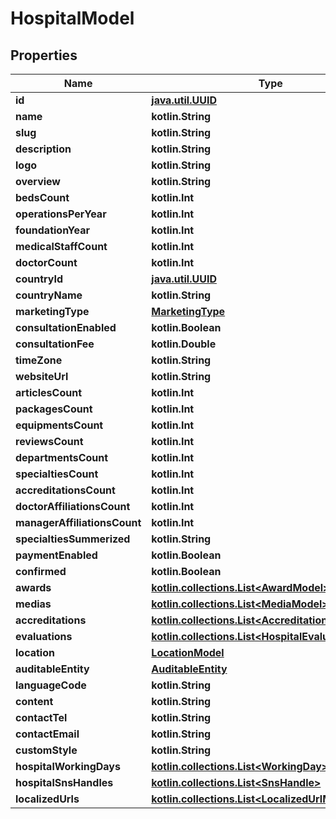 
# HospitalModel

## Properties
Name | Type | Description | Notes
------------ | ------------- | ------------- | -------------
**id** | [**java.util.UUID**](java.util.UUID.md) |  |  [optional]
**name** | **kotlin.String** |  |  [optional]
**slug** | **kotlin.String** |  |  [optional]
**description** | **kotlin.String** |  |  [optional]
**logo** | **kotlin.String** |  |  [optional]
**overview** | **kotlin.String** |  |  [optional]
**bedsCount** | **kotlin.Int** |  |  [optional]
**operationsPerYear** | **kotlin.Int** |  |  [optional]
**foundationYear** | **kotlin.Int** |  |  [optional]
**medicalStaffCount** | **kotlin.Int** |  |  [optional]
**doctorCount** | **kotlin.Int** |  |  [optional]
**countryId** | [**java.util.UUID**](java.util.UUID.md) |  |  [optional]
**countryName** | **kotlin.String** |  |  [optional]
**marketingType** | [**MarketingType**](MarketingType.md) |  |  [optional]
**consultationEnabled** | **kotlin.Boolean** |  |  [optional]
**consultationFee** | **kotlin.Double** |  |  [optional]
**timeZone** | **kotlin.String** |  |  [optional]
**websiteUrl** | **kotlin.String** |  |  [optional]
**articlesCount** | **kotlin.Int** |  |  [optional]
**packagesCount** | **kotlin.Int** |  |  [optional]
**equipmentsCount** | **kotlin.Int** |  |  [optional]
**reviewsCount** | **kotlin.Int** |  |  [optional]
**departmentsCount** | **kotlin.Int** |  |  [optional]
**specialtiesCount** | **kotlin.Int** |  |  [optional]
**accreditationsCount** | **kotlin.Int** |  |  [optional]
**doctorAffiliationsCount** | **kotlin.Int** |  |  [optional]
**managerAffiliationsCount** | **kotlin.Int** |  |  [optional]
**specialtiesSummerized** | **kotlin.String** |  |  [optional]
**paymentEnabled** | **kotlin.Boolean** |  |  [optional]
**confirmed** | **kotlin.Boolean** |  |  [optional]
**awards** | [**kotlin.collections.List&lt;AwardModel&gt;**](AwardModel.md) |  |  [optional]
**medias** | [**kotlin.collections.List&lt;MediaModel&gt;**](MediaModel.md) |  |  [optional]
**accreditations** | [**kotlin.collections.List&lt;AccreditationModel&gt;**](AccreditationModel.md) |  |  [optional]
**evaluations** | [**kotlin.collections.List&lt;HospitalEvaluationModel&gt;**](HospitalEvaluationModel.md) |  |  [optional]
**location** | [**LocationModel**](LocationModel.md) |  |  [optional]
**auditableEntity** | [**AuditableEntity**](AuditableEntity.md) |  |  [optional]
**languageCode** | **kotlin.String** |  |  [optional]
**content** | **kotlin.String** |  |  [optional]
**contactTel** | **kotlin.String** |  |  [optional]
**contactEmail** | **kotlin.String** |  |  [optional]
**customStyle** | **kotlin.String** |  |  [optional]
**hospitalWorkingDays** | [**kotlin.collections.List&lt;WorkingDay&gt;**](WorkingDay.md) |  |  [optional]
**hospitalSnsHandles** | [**kotlin.collections.List&lt;SnsHandle&gt;**](SnsHandle.md) |  |  [optional]
**localizedUrls** | [**kotlin.collections.List&lt;LocalizedUrlModel&gt;**](LocalizedUrlModel.md) |  |  [optional]



